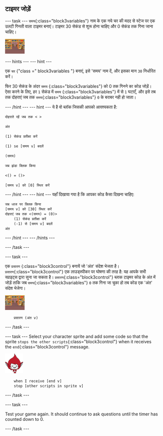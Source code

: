 ## टाइमर जोड़ें

\--- task \--- `समय`{:class="block3variables"} नाम के एक नये चर की मदद से स्टेज पर एक उलटी गिनती वाला टाइमर बनाएं। टाइमर 30 सेकंड से शुरू होना चाहिए और 0 सेकंड तक गिना जाना चाहिए।

![Stage sprite](images/stage-sprite.png)

\--- hints \--- \--- hint \---

एक ` चर ` {"class =" block3variables "} बनाएं, इसे 'समय' नाम दें, और इसका मान ` 30 ` निर्धारित करें।

फिर 30 सेकंड के अंदर ` समय ` {:class="block3variables"} को 0 तक गिनने का कोड जोड़ें। ऐसा करने के लिए, हर `1` सेकंड में ` समय ` {:class="block3variables"} में से `1` घटाएँ, और इसे तब तक दोहराएं जब तक ` समय `{:class="block3variables"} `0` के बराबर नही हो जाता।

\--- /hint \--- \--- hint \--- ये है वो ब्लॉक जिसकी आपको आवश्यकता है:

```blocks3
दोहराते रहें जब तक < >

अंत

(1) सेकंड प्रतीक्षा करें

(1) se [समय v] बदलें

(समय)

जब झंडा क्लिक किया

<() = ()>

[समय v] को [0] स्थिर करें
```

\--- /hint \--- \--- hint \--- यहाँ दिखाया गया है कि आपका कोड कैसा दिखना चाहिए:

```blocks3
जब ध्वज पर क्लिक किया
[समय v] को [30] स्थिर करें
दोहराएं जब तक <(समय) = (0)>
    (1) सेकंड प्रतीक्षा करें
    (-1) से [समय v] बदलें 
अंत
```

\--- /hint \--- \--- /hints \---

\--- /task \---

\--- task \---

एक ` प्रसारण ` {:class="block3control"} बनायें जो 'अंत' संदेश भेजता है। `प्रसारण`{:class="block3control"} एक लाउड्स्पीकर पर घोषणा की तरह है: यह आपके सभी स्प्राइट्स द्वारा सुना जा सकता है। `प्रसारण`{:class="block3control"} ब्लाक टाइमर कोड के अंत में जोड़ें ताकि जब `समय`{:class="block3variables"} `0` तक गिना जा चुका हो तब कोड एक 'अंत' संदेश भेजेगा।

![Stage sprite](images/stage-sprite.png)

```blocks3
    प्रसारण (अंत v)
```

\--- /task \---

\--- task \--- Select your character sprite and add some code so that the sprite `stops the other scripts`{:class="block3control"} when it receives the `end`{:class="block3control"} message.

![Giga sprite](images/giga-sprite.png)

```blocks3
    when I receive [end v]
    stop [other scripts in sprite v]
```

\--- /task \---

\--- task \---

Test your game again. It should continue to ask questions until the timer has counted down to 0.

\--- /task \---